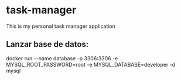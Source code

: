 # task-manager
This is my personal task manager application



## Lanzar base de datos:
docker run --name database -p 3306:3306 -e MYSQL_ROOT_PASSWORD=root -e MYSQL_DATABASE=developer -d mysql